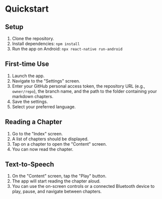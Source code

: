 # Quickstart

## Setup
1.  Clone the repository.
2.  Install dependencies: `npm install`
3.  Run the app on Android: `npx react-native run-android`

## First-time Use
1.  Launch the app.
2.  Navigate to the "Settings" screen.
3.  Enter your GitHub personal access token, the repository URL (e.g., `owner/repo`), the branch name, and the path to the folder containing your markdown chapters.
4.  Save the settings.
5.  Select your preferred language.

## Reading a Chapter
1.  Go to the "Index" screen.
2.  A list of chapters should be displayed.
3.  Tap on a chapter to open the "Content" screen.
4.  You can now read the chapter.

## Text-to-Speech
1.  On the "Content" screen, tap the "Play" button.
2.  The app will start reading the chapter aloud.
3.  You can use the on-screen controls or a connected Bluetooth device to play, pause, and navigate between chapters.
